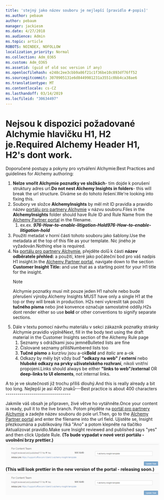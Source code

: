 ```yaml
---
title: 'stejný jako název souboru je nejlepší [pravidlo #-popis]'
ms.author: pebaum
author: pebaum
manager: jackiesm
ms.date: 4/27/2018
ms.audience: Admin
ms.topic: article
ROBOTS: NOINDEX, NOFOLLOW
localization_priority: Normal
ms.collection: Adm_O365
ms.custom: Adm_O365
ms.assetid: (guid of old soc version if any)
ms.openlocfilehash: e248c2ee3cbb9a86f21c1f36be10c893df76ff52
ms.sourcegitcommit: 3070905131e6d8449981231a3551c0bb4ca38ae6
ms.translationtype: MT
ms.contentlocale: cs-CZ
ms.lasthandoff: 03/14/2019
ms.locfileid: "30634497"
---
```

# <a name="required-alchemy-header-h1-h2s-dont-work"></a><span data-ttu-id="1c2f2-102">Nejsou k dispozici požadované Alchymie hlavičku H1, H2 je.</span><span class="sxs-lookup"><span data-stu-id="1c2f2-102">Required Alchemy Header H1, H2's dont work.</span></span>
<span data-ttu-id="1c2f2-103">Doporučené postupy a pokyny pro vytváření Alchymie:</span><span class="sxs-lookup"><span data-stu-id="1c2f2-103">Best Practices and guidelines for Alchemy authoring:</span></span>

1. <span data-ttu-id="1c2f2-104">**Nelze vnořit Alchymie poznatky ve složkách**- tím dojde k porušení struktury adres url.</span><span class="sxs-lookup"><span data-stu-id="1c2f2-104">**Do not nest Alchemy Insights in folders**- this will break the url structure.</span></span> <span data-ttu-id="1c2f2-105">Díváme se do tohoto řešení.</span><span class="sxs-lookup"><span data-stu-id="1c2f2-105">We're looking into fixing this.</span></span>
1. <span data-ttu-id="1c2f2-106">Soubory ve složce **AlchemyInsights** by měl mít ID pravidla a pravidlo název [portálu pro partnery Alchymie](https://alchemyportal.azurewebsites.net) v názvu souboru.</span><span class="sxs-lookup"><span data-stu-id="1c2f2-106">Files in the **AlchemyInsights** folder should have Rule ID and Rule Name from the [Alchemy Partner portal](https://alchemyportal.azurewebsites.net) in the filename.</span></span>
    1. <span data-ttu-id="1c2f2-107">ex.</span><span class="sxs-lookup"><span data-stu-id="1c2f2-107">ex.</span></span> <span data-ttu-id="1c2f2-108">***976-How-to-enable-litigation-Hold***</span><span class="sxs-lookup"><span data-stu-id="1c2f2-108">***976-How-to-enable-litigation-hold***</span></span>
1. <span data-ttu-id="1c2f2-109">Použití metadat v horní části tohoto souboru jako šablony.</span><span class="sxs-lookup"><span data-stu-id="1c2f2-109">Use the metadata at the top of this file as your template.</span></span> <span data-ttu-id="1c2f2-110">Nic jiného je vyžadován.</span><span class="sxs-lookup"><span data-stu-id="1c2f2-110">Nothing else is required.</span></span>
1. <span data-ttu-id="1c2f2-111">Na [portálu pro partnery Alchymie](https://alchemyportal.azurewebsites.net), přejděte dolů k části **název odběratele přehled:** a použití, které jako počáteční bod pro váš nadpis H1 insight.</span><span class="sxs-lookup"><span data-stu-id="1c2f2-111">In the [Alchemy Partner portal](https://alchemyportal.azurewebsites.net), navigate down to the section **Customer Insight Title:** and use that as a starting point for your H1 title for the insight.</span></span> 
    > [!NOTE]
    > <span data-ttu-id="1c2f2-112">Alchymie poznatky musí mít pouze jeden H1 nahoře nebo bude přerušení výroby.</span><span class="sxs-lookup"><span data-stu-id="1c2f2-112">Alchemy Insights MUST have only a single H1 at the top or they will break in production.</span></span> <span data-ttu-id="1c2f2-113">H2s není vykreslit tak použití **tučného písma** nebo jiné konvence označuje samostatné oddíly.</span><span class="sxs-lookup"><span data-stu-id="1c2f2-113">H2s dont render either so use **bold** or other conventions to signify separate sections.</span></span>
1. <span data-ttu-id="1c2f2-114">Dále v textu pomocí návrhu materiálu v sekci zákazník poznatky stránky Alchymie pravidlo výplně</span><span class="sxs-lookup"><span data-stu-id="1c2f2-114">Next, fill in the body text using the draft material in the Customer Insights section of the Alchemy Rule page</span></span>
    1. <span data-ttu-id="1c2f2-115">Seznamy s odrážkami jsou jemné</span><span class="sxs-lookup"><span data-stu-id="1c2f2-115">Bulleted lists are fine</span></span>
    1. <span data-ttu-id="1c2f2-116">Číslované seznamy příliš</span><span class="sxs-lookup"><span data-stu-id="1c2f2-116">Numbered lists too</span></span>
    1. <span data-ttu-id="1c2f2-117">**Tučné písmo** a *kurzívu* jsou a-ok</span><span class="sxs-lookup"><span data-stu-id="1c2f2-117">**Bold** and *italic* are a-ok</span></span>
    1. <span data-ttu-id="1c2f2-118">Odkazy by měly být vždy buď **"odkazy na web" / externí** nebo **hluboké odkazy na prvky uživatelského rozhraní**, nikoli vnitřní propojení.</span><span class="sxs-lookup"><span data-stu-id="1c2f2-118">Links should always be either **"links to web"/external** OR **deep-links to UI elements**, not internal links.</span></span>

<span data-ttu-id="1c2f2-119">A to je ve skutečnosti již trochu příliš dlouhý.</span><span class="sxs-lookup"><span data-stu-id="1c2f2-119">And this is really already a bit too long.</span></span> <span data-ttu-id="1c2f2-120">Nejlepší je asi 400 znaků---</span><span class="sxs-lookup"><span data-stu-id="1c2f2-120">Best practice is about 400 characters ---------------------------------</span></span>

<span data-ttu-id="1c2f2-121">Jakmile váš obsah je připraven, živé větve ho vytáhněte.</span><span class="sxs-lookup"><span data-stu-id="1c2f2-121">Once your content is ready, pull it to the live branch.</span></span> <span data-ttu-id="1c2f2-122">Potom přejděte na [portál pro partnery Alchymie](https://alchemyportal.azurewebsites.net) a zadejte název souboru do pole url.</span><span class="sxs-lookup"><span data-stu-id="1c2f2-122">Then, go to the [Alchemy Partner portal](https://alchemyportal.azurewebsites.net) and enter the filename into the url field.</span></span> <span data-ttu-id="1c2f2-123">Ujistěte se, Insight přezkoumána a publikovány říká "Ano" a potom klepněte na tlačítko Aktualizovat pravidlo.</span><span class="sxs-lookup"><span data-stu-id="1c2f2-123">Make sure Insight reviewed and published says "yes" and then click Update Rule.</span></span> <span data-ttu-id="1c2f2-124">**(To bude vypadat v nové verzi portálu - uvolnění brzy prettier.)** 
 ![pole url](media/for-content-team.PNG)</span><span class="sxs-lookup"><span data-stu-id="1c2f2-124">**(This will look prettier in the new version of the portal - releasing soon.)**
![url field](media/for-content-team.PNG)</span></span>

